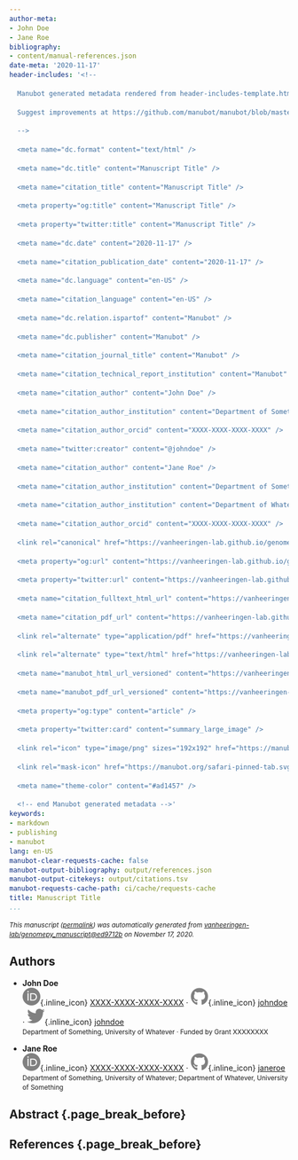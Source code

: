 ```yaml
---
author-meta:
- John Doe
- Jane Roe
bibliography:
- content/manual-references.json
date-meta: '2020-11-17'
header-includes: '<!--

  Manubot generated metadata rendered from header-includes-template.html.

  Suggest improvements at https://github.com/manubot/manubot/blob/master/manubot/process/header-includes-template.html

  -->

  <meta name="dc.format" content="text/html" />

  <meta name="dc.title" content="Manuscript Title" />

  <meta name="citation_title" content="Manuscript Title" />

  <meta property="og:title" content="Manuscript Title" />

  <meta property="twitter:title" content="Manuscript Title" />

  <meta name="dc.date" content="2020-11-17" />

  <meta name="citation_publication_date" content="2020-11-17" />

  <meta name="dc.language" content="en-US" />

  <meta name="citation_language" content="en-US" />

  <meta name="dc.relation.ispartof" content="Manubot" />

  <meta name="dc.publisher" content="Manubot" />

  <meta name="citation_journal_title" content="Manubot" />

  <meta name="citation_technical_report_institution" content="Manubot" />

  <meta name="citation_author" content="John Doe" />

  <meta name="citation_author_institution" content="Department of Something, University of Whatever" />

  <meta name="citation_author_orcid" content="XXXX-XXXX-XXXX-XXXX" />

  <meta name="twitter:creator" content="@johndoe" />

  <meta name="citation_author" content="Jane Roe" />

  <meta name="citation_author_institution" content="Department of Something, University of Whatever" />

  <meta name="citation_author_institution" content="Department of Whatever, University of Something" />

  <meta name="citation_author_orcid" content="XXXX-XXXX-XXXX-XXXX" />

  <link rel="canonical" href="https://vanheeringen-lab.github.io/genomepy_manuscript/" />

  <meta property="og:url" content="https://vanheeringen-lab.github.io/genomepy_manuscript/" />

  <meta property="twitter:url" content="https://vanheeringen-lab.github.io/genomepy_manuscript/" />

  <meta name="citation_fulltext_html_url" content="https://vanheeringen-lab.github.io/genomepy_manuscript/" />

  <meta name="citation_pdf_url" content="https://vanheeringen-lab.github.io/genomepy_manuscript/manuscript.pdf" />

  <link rel="alternate" type="application/pdf" href="https://vanheeringen-lab.github.io/genomepy_manuscript/manuscript.pdf" />

  <link rel="alternate" type="text/html" href="https://vanheeringen-lab.github.io/genomepy_manuscript/v/ed9712b260c531f8280ec5e435470b85781b423f/" />

  <meta name="manubot_html_url_versioned" content="https://vanheeringen-lab.github.io/genomepy_manuscript/v/ed9712b260c531f8280ec5e435470b85781b423f/" />

  <meta name="manubot_pdf_url_versioned" content="https://vanheeringen-lab.github.io/genomepy_manuscript/v/ed9712b260c531f8280ec5e435470b85781b423f/manuscript.pdf" />

  <meta property="og:type" content="article" />

  <meta property="twitter:card" content="summary_large_image" />

  <link rel="icon" type="image/png" sizes="192x192" href="https://manubot.org/favicon-192x192.png" />

  <link rel="mask-icon" href="https://manubot.org/safari-pinned-tab.svg" color="#ad1457" />

  <meta name="theme-color" content="#ad1457" />

  <!-- end Manubot generated metadata -->'
keywords:
- markdown
- publishing
- manubot
lang: en-US
manubot-clear-requests-cache: false
manubot-output-bibliography: output/references.json
manubot-output-citekeys: output/citations.tsv
manubot-requests-cache-path: ci/cache/requests-cache
title: Manuscript Title
...
```







<small><em>
This manuscript
([permalink](https://vanheeringen-lab.github.io/genomepy_manuscript/v/ed9712b260c531f8280ec5e435470b85781b423f/))
was automatically generated
from [vanheeringen-lab/genomepy_manuscript@ed9712b](https://github.com/vanheeringen-lab/genomepy_manuscript/tree/ed9712b260c531f8280ec5e435470b85781b423f)
on November 17, 2020.
</em></small>

## Authors



+ **John Doe**<br>
    ![ORCID icon](images/orcid.svg){.inline_icon}
    [XXXX-XXXX-XXXX-XXXX](https://orcid.org/XXXX-XXXX-XXXX-XXXX)
    · ![GitHub icon](images/github.svg){.inline_icon}
    [johndoe](https://github.com/johndoe)
    · ![Twitter icon](images/twitter.svg){.inline_icon}
    [johndoe](https://twitter.com/johndoe)<br>
  <small>
     Department of Something, University of Whatever
     · Funded by Grant XXXXXXXX
  </small>

+ **Jane Roe**<br>
    ![ORCID icon](images/orcid.svg){.inline_icon}
    [XXXX-XXXX-XXXX-XXXX](https://orcid.org/XXXX-XXXX-XXXX-XXXX)
    · ![GitHub icon](images/github.svg){.inline_icon}
    [janeroe](https://github.com/janeroe)<br>
  <small>
     Department of Something, University of Whatever; Department of Whatever, University of Something
  </small>



## Abstract {.page_break_before}




## References {.page_break_before}

<!-- Explicitly insert bibliography here -->
<div id="refs"></div>
